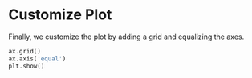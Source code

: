 # Customize Plot

Finally, we customize the plot by adding a grid and equalizing the axes.

```python
ax.grid()
ax.axis('equal')
plt.show()
```
